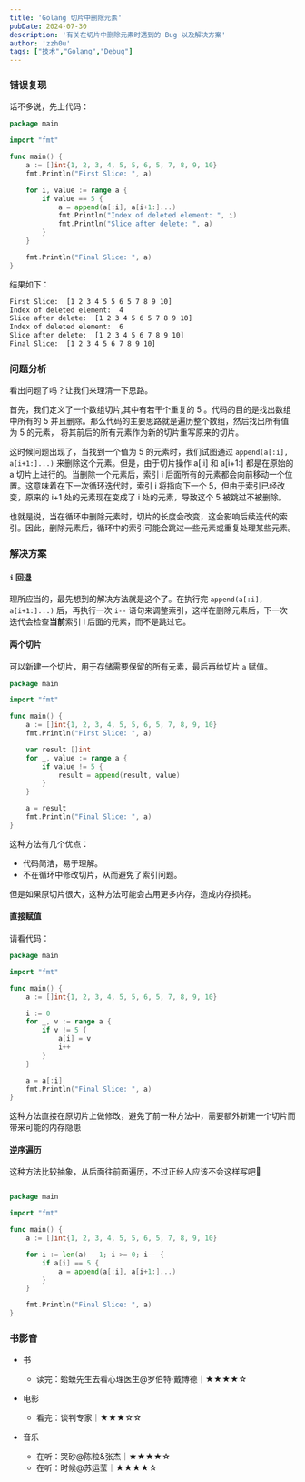 ```yaml
---
title: 'Golang 切片中删除元素'
pubDate: 2024-07-30
description: '有关在切片中删除元素时遇到的 Bug 以及解决方案'
author: 'zzh0u'
tags: ["技术","Golang","Debug"]
---
```


### 错误复现

话不多说，先上代码：

```go
package main

import "fmt"

func main() {
    a := []int{1, 2, 3, 4, 5, 5, 6, 5, 7, 8, 9, 10}
    fmt.Println("First Slice: ", a)

    for i, value := range a {
        if value == 5 {
            a = append(a[:i], a[i+1:]...)
            fmt.Println("Index of deleted element: ", i)
            fmt.Println("Slice after delete: ", a)
        }
    }

    fmt.Println("Final Slice: ", a)
}
```

结果如下：

``````bash
First Slice:  [1 2 3 4 5 5 6 5 7 8 9 10]
Index of deleted element:  4
Slice after delete:  [1 2 3 4 5 6 5 7 8 9 10]
Index of deleted element:  6
Slice after delete:  [1 2 3 4 5 6 7 8 9 10]
Final Slice:  [1 2 3 4 5 6 7 8 9 10]
``````

### 问题分析

看出问题了吗？让我们来理清一下思路。

首先，我们定义了一个数组切片,其中有若干个重复的 5 。代码的目的是找出数组中所有的 5 并且删除。那么代码的主要思路就是遍历整个数组，然后找出所有值为 5 的元素， 将其前后的所有元素作为新的切片重写原来的切片。  

这时候问题出现了，当找到一个值为 5 的元素时，我们试图通过 `append(a[:i], a[i+1:]...)` 来删除这个元素。但是，由于切片操作 a[:i] 和 a[i+1:] 都是在原始的 a 切片上进行的。当删除一个元素后，索引 i 后面所有的元素都会向前移动一个位置。这意味着在下一次循环迭代时，索引 i 将指向下一个 5，但由于索引已经改变，原来的 i+1 处的元素现在变成了 i 处的元素，导致这个 5 被跳过不被删除。

也就是说，当在循环中删除元素时，切片的长度会改变，这会影响后续迭代的索引。因此，删除元素后，循环中的索引可能会跳过一些元素或重复处理某些元素。

### 解决方案

#### `i` 回退

理所应当的，最先想到的解决方法就是这个了。在执行完 `append(a[:i], a[i+1:]...)` 后，再执行一次 `i--` 语句来调整索引，这样在删除元素后，下一次迭代会检查**当前**索引 i 后面的元素，而不是跳过它。

#### 两个切片

可以新建一个切片，用于存储需要保留的所有元素，最后再给切片 `a` 赋值。

```go
package main

import "fmt"

func main() {
    a := []int{1, 2, 3, 4, 5, 5, 6, 5, 7, 8, 9, 10}
    fmt.Println("First Slice: ", a)

    var result []int
    for _, value := range a {
        if value != 5 {
            result = append(result, value)
        }
    }

    a = result
    fmt.Println("Final Slice: ", a)
}
```

这种方法有几个优点：

- 代码简洁，易于理解。
- 不在循环中修改切片，从而避免了索引问题。

但是如果原切片很大，这种方法可能会占用更多内存，造成内存损耗。

#### 直接赋值

请看代码：

```go
package main

import "fmt"

func main() {
    a := []int{1, 2, 3, 4, 5, 5, 6, 5, 7, 8, 9, 10}

    i := 0
    for _, v := range a {
        if v != 5 {
            a[i] = v
            i++
        }
    }

    a = a[:i]
    fmt.Println("Final Slice: ", a)
}
```

这种方法直接在原切片上做修改，避免了前一种方法中，需要额外新建一个切片而带来可能的内存隐患

#### 逆序遍历

这种方法比较抽象，从后面往前面遍历，不过正经人应该不会这样写吧🤣

```go

package main

import "fmt"

func main() {
    a := []int{1, 2, 3, 4, 5, 5, 6, 5, 7, 8, 9, 10}

    for i := len(a) - 1; i >= 0; i-- {
        if a[i] == 5 {
            a = append(a[:i], a[i+1:]...)
        }
    }

    fmt.Println("Final Slice: ", a)
}
```

### 书影音

- 书
  - 读完：蛤蟆先生去看心理医生@罗伯特·戴博德｜★★★★☆

- 电影
  - 看完：谈判专家｜★★★☆☆

- 音乐
  - 在听：哭砂@陈粒&张杰｜★★★★☆
  - 在听：时候@苏运莹｜★★★★☆
